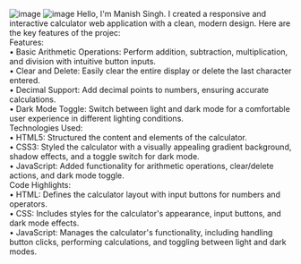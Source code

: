 ![image](https://github.com/user-attachments/assets/629468c2-0bf5-44dd-946b-3dc779217f3e)
![image](https://github.com/user-attachments/assets/cf19e9cb-fba8-43a5-8019-e66bb1fc6685)
Hello, I'm Manish Singh. I created a responsive and interactive calculator web application with a clean, modern design. Here are the key features of the projec: <br>
Features:<br>
•	Basic Arithmetic Operations: Perform addition, subtraction, multiplication, and division with intuitive button inputs.<br>
•	Clear and Delete: Easily clear the entire display or delete the last character entered.<br>
•	Decimal Support: Add decimal points to numbers, ensuring accurate calculations.<br>
•	Dark Mode Toggle: Switch between light and dark mode for a comfortable user experience in different lighting conditions.<br>
Technologies Used:<br>
•	HTML5: Structured the content and elements of the calculator.<br>
•	CSS3: Styled the calculator with a visually appealing gradient background, shadow effects, and a toggle switch for dark mode.<br>
•	JavaScript: Added functionality for arithmetic operations, clear/delete actions, and dark mode toggle.<br>
Code Highlights:<br>
•	HTML: Defines the calculator layout with input buttons for numbers and operators.<br>
•	CSS: Includes styles for the calculator's appearance, input buttons, and dark mode effects.<br>
•	JavaScript: Manages the calculator's functionality, including handling button clicks, performing calculations, and toggling between light and dark modes.<br>




